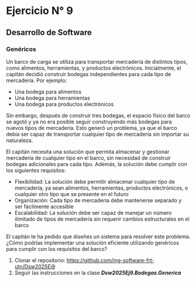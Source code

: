 # Ejercicio N° 9
## Desarrollo de Software
### Genéricos

Un barco de carga se utiliza para transportar mercadería de distintos tipos, como alimentos, herramientas, y productos electrónicos. Inicialmente, el capitán decidió construir bodegas independientes para cada tipo de mercadería. Por ejemplo:
*	Una bodega para alimentos
*	Una bodega para herramientas
*	Una bodega para productos electrónicos
  
Sin embargo, después de construir tres bodegas, el espacio físico del barco se agotó y ya no era posible seguir construyendo más bodegas para nuevos tipos de mercadería. Esto generó un problema, ya que el barco debía ser capaz de transportar cualquier tipo de mercadería sin importar su naturaleza.

El capitán necesita una solución que permita almacenar y gestionar mercadería de cualquier tipo en el barco, sin necesidad de construir bodegas adicionales para cada tipo. Además, la solución debe cumplir con los siguientes requisitos:
*	Flexibilidad: La solución debe permitir almacenar cualquier tipo de mercadería, ya sean alimentos, herramientas, productos electrónicos, o cualquier otro tipo que se presente en el futuro
*	Organización: Cada tipo de mercadería debe mantenerse separado y ser fácilmente accesible
*	Escalabilidad: La solución debe ser capaz de manejar un número ilimitado de tipos de mercadería sin requerir cambios estructurales en el barco

El capitán te ha pedido que diseñes un sistema para resolver este problema. ¿Cómo podrías implementar una solución eficiente utilizando genéricos para cumplir con los requisitos del barco?

1. Clonar el repositorio: https://github.com/ing-software-frt-utn/Dsw2025Ej9
2. Seguir las instrucciones en la clase _**_Dsw2025Ej9.Bodegas.Generica_**_
